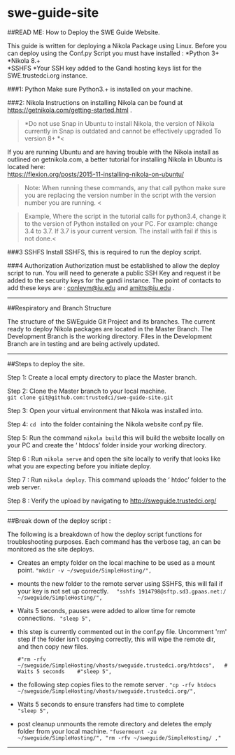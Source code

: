 # swe-guide-site
##READ ME: How to Deploy the SWE Guide Website. 

This guide is written for deploying a Nikola Package using Linux.  Before you can deploy using the Conf.py Script you must have installed :
*Python 3+	
*Nikola 8.+ 	
*SSHFS
*Your SSH key added to the Gandi hosting keys list for the SWE.trustedci.org instance.

###1: Python
Make sure Python3.+ is installed on your machine.

###2: Nikola 
Instructions on installing Nikola can be found at https://getnikola.com/getting-started.html .
>*Do not use Snap in Ubuntu to install Nikola, the version of Nikola currently in Snap is outdated and cannot be effectively upgraded To version 8+ *<

If you are running Ubuntu and are having trouble with the Nikola install as outlined on getnikola.com, a better tutorial for installing Nikola  in Ubuntu is located here:  
https://flexion.org/posts/2015-11-installing-nikola-on-ubuntu/

>Note:  When running these commands, any that call python make sure you are replacing the version number in the script with the version number you are running. <

>Example, Where the script in the tutorial calls for python3.4, change it to the version of Python installed on your PC.  For example: change 3.4 to   3.7.  If 3.7 is your current version. 
The install with fail if this is not done.<

###3 SSHFS
Install SSHFS, this is required to run the deploy script. 
 
###4 Authorization
Authorization must be established to allow the deploy script to run.
 You will need to generate a public SSH Key and request it be added to the security keys for the gandi instance. The point of contacts to add these keys are : 
conleym@iu.edu and amitts@iu.edu .

________________________________________________________________________

##Respiratory and Branch Structure 

The structure of the SWEguide Git Project and its branches. The current ready to deploy Nikola packages are located in the Master Branch. The Development Branch is the working directory. Files in the Development  Branch are in testing and are being actively updated.  
________________________________________________________________________

##Steps to deploy the site.

Step 1:
Create a local empty directory to place the Master branch.

Step 2:
Clone the Master branch to your local machine.  
`git clone git@github.com:trustedci/swe-guide-site.git`

Step 3: 
Open your virtual environment that Nikola was installed into. 

Step 4:
 `cd ` into the folder containing the Nikola website conf.py file.

Step 5:
Run the command `nikola build` this will build the website locally on your PC and create the ‘ htdocs’ folder inside your working directory.

Step 6 :
Run `nikola serve` and open the site locally to verify that looks like what you are expecting before you initiate deploy.

Step 7 :
Run `nikola deploy`. This command uploads the ‘ htdoc’ folder to the web server.  

Step 8 :
Verify the upload by navigating to http://sweguide.trustedci.org/ 

___________________________________________________

##Break down of the deploy script :

The following is a breakdown of how the deploy script functions for troubleshooting purposes. 
Each command has the verbose tag, an can be monitored as the site deploys.

 - Creates an empty folder on the local machine to be used as a  mount point.
       ` "mkdir -v ~/sweguide/SimpleHosting/", `

 - mounts the new folder to the remote server using SSHFS, this will fail if your key is not set up correctly. 
       `  "sshfs 1914798@sftp.sd3.gpaas.net:/ ~/sweguide/SimpleHosting/",`
        
  - Waits 5 seconds, pauses were added to allow time for remote connections.
        ` "sleep 5",`	
         
- this step is currently commented out in the conf.py file. Uncomment 'rm' step if the folder isn't copying correctly, this will wipe the remote dir, and then copy new files. 
         
	` #"rm -rfv  ~/sweguide/SimpleHosting/vhosts/sweguide.trustedci.org/htdocs",  
          # Waits 5 seconds   
          #"sleep 5", `      

- the following step copies files  to the remote server .
       ` "cp -rfv htdocs ~/sweguide/SimpleHosting/vhosts/sweguide.trustedci.org/", `
   
- Waits 5 seconds  to ensure transfers had time to complete      
`"sleep 5", ` 
	
- post cleanup unmounts the remote directory  and deletes the emply folder from your local machine. 
        ` "fusermount -zu  ~/sweguide/SimpleHosting/",
         "rm -rfv ~/sweguide/SimpleHosting/ ," `
____________________________________________________

